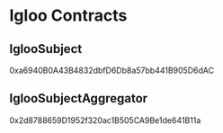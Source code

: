 # Igloo Contracts

## IglooSubject
0xa6940B0A43B4832dbfD6Db8a57bb441B905D6dAC

## IglooSubjectAggregator
0x2d8788659D1952f320ac1B505CA9Be1de641B11a
